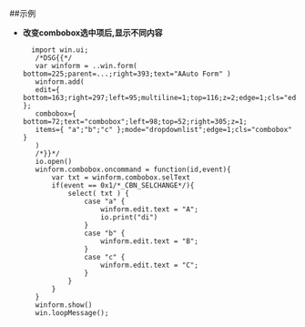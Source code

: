 ﻿

##示例
* **改变combobox选中项后,显示不同内容**

		import win.ui;
		 /*DSG{{*/
		 var winform = ..win.form( bottom=225;parent=...;right=393;text="AAuto Form" )
		 winform.add( 
		 edit={ bottom=163;right=297;left=95;multiline=1;top=116;z=2;edge=1;cls="edit" };
		 combobox={ bottom=72;text="combobox";left=98;top=52;right=305;z=1;
		 items={ "a";"b";"c" };mode="dropdownlist";edge=1;cls="combobox" }
		 )
		 /*}}*/
		 io.open()
		 winform.combobox.oncommand = function(id,event){
		     var txt = winform.combobox.selText
			 if(event == 0x1/*_CBN_SELCHANGE*/){
			     select( txt ) {
			         case "a" {
			             winform.edit.text = "A";
			             io.print("di")
			         }
			         case "b" {
			             winform.edit.text = "B";
			         }
			         case "c" {
			             winform.edit.text = "C";
			         }
			     }		         
			 }
		 }
		 winform.show() 
		 win.loopMessage();